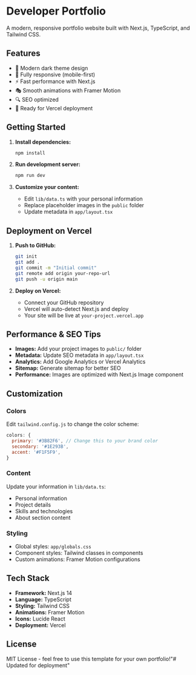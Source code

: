 # Developer Portfolio

A modern, responsive portfolio website built with Next.js, TypeScript, and Tailwind CSS.

## Features

- 🎨 Modern dark theme design
- 📱 Fully responsive (mobile-first)
- ⚡ Fast performance with Next.js
- 🎭 Smooth animations with Framer Motion
- 🔍 SEO optimized
- 🚀 Ready for Vercel deployment

## Getting Started

1. **Install dependencies:**
   ```bash
   npm install
   ```

2. **Run development server:**
   ```bash
   npm run dev
   ```

3. **Customize your content:**
   - Edit `lib/data.ts` with your personal information
   - Replace placeholder images in the `public` folder
   - Update metadata in `app/layout.tsx`

## Deployment on Vercel

1. **Push to GitHub:**
   ```bash
   git init
   git add .
   git commit -m "Initial commit"
   git remote add origin your-repo-url
   git push -u origin main
   ```

2. **Deploy on Vercel:**
   - Connect your GitHub repository
   - Vercel will auto-detect Next.js and deploy
   - Your site will be live at `your-project.vercel.app`

## Performance & SEO Tips

- **Images:** Add your project images to `public/` folder
- **Metadata:** Update SEO metadata in `app/layout.tsx`
- **Analytics:** Add Google Analytics or Vercel Analytics
- **Sitemap:** Generate sitemap for better SEO
- **Performance:** Images are optimized with Next.js Image component

## Customization

### Colors
Edit `tailwind.config.js` to change the color scheme:
```js
colors: {
  primary: '#3B82F6', // Change this to your brand color
  secondary: '#1E293B',
  accent: '#F1F5F9',
}
```

### Content
Update your information in `lib/data.ts`:
- Personal information
- Project details
- Skills and technologies
- About section content

### Styling
- Global styles: `app/globals.css`
- Component styles: Tailwind classes in components
- Custom animations: Framer Motion configurations

## Tech Stack

- **Framework:** Next.js 14
- **Language:** TypeScript
- **Styling:** Tailwind CSS
- **Animations:** Framer Motion
- **Icons:** Lucide React
- **Deployment:** Vercel

## License

MIT License - feel free to use this template for your own portfolio!" #   U p d a t e d   f o r   d e p l o y m e n t "      
 